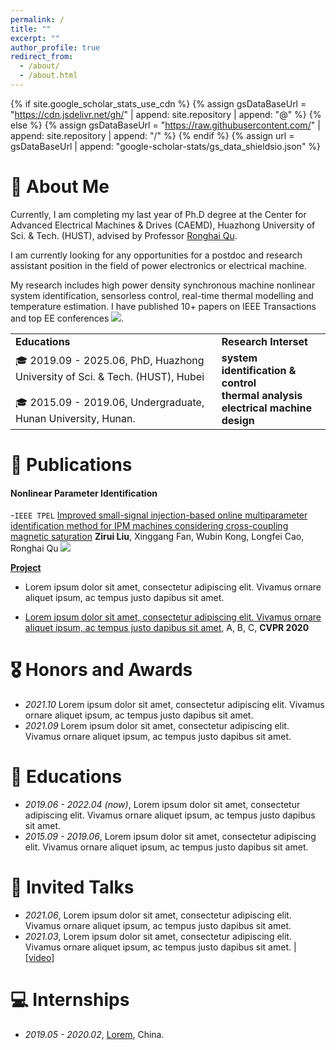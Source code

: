 ```yaml
---
permalink: /
title: ""
excerpt: ""
author_profile: true
redirect_from: 
  - /about/
  - /about.html
---
```


{% if site.google_scholar_stats_use_cdn %}
{% assign gsDataBaseUrl = "https://cdn.jsdelivr.net/gh/" | append: site.repository | append: "@" %}
{% else %}
{% assign gsDataBaseUrl = "https://raw.githubusercontent.com/" | append: site.repository | append: "/" %}
{% endif %}
{% assign url = gsDataBaseUrl | append: "google-scholar-stats/gs_data_shieldsio.json" %}

<span class='anchor' id='about-me'></span>

# 🔋 About Me

Currently, I am completing my last year of Ph.D degree at the Center for Advanced Electrical Machines & Drives (CAEMD), Huazhong University of Sci. & Tech. (HUST), advised by Professor [Ronghai Qu](https://ieeexplore.ieee.org/author/37278880800).

I am currently looking for any opportunities for a postdoc and research assistant position in the field of power electronics or electrical machine.

My research includes high power density synchronous machine nonlinear system identification, sensorless control, real-time thermal modelling and temperature estimation. I have published 10+ papers on IEEE Transactions and top EE conferences <a href='https://scholar.google.com/citations?user=s6tTk9wAAAAJ'><img src="https://img.shields.io/endpoint?url=https%3A%2F%2Fcdn.jsdelivr.net%2Fgh%2FZirui24%2FZirui24.github.io@google-scholar-stats%2Fgs_data_shieldsio.json&logo=Google%20Scholar&labelColor=f6f6f6&color=9cf&style=flat&label=citations"></a>. 

<html>
    <table style="margin-left: auto; margin-right: auto;">
        <tr>
            <td>
                <b>Educations</b> <br>
            </td>
            <td>
                <b>Research Interset</b> <br>
            </td>
        </tr>
        <tr>
            <td>
                🎓 2019.09 - 2025.06, PhD, Huazhong University of Sci. & Tech. (HUST), Hubei <br>
                <br>
                🎓 2015.09 - 2019.06, Undergraduate, Hunan University, Hunan. <br>
            </td>
            <td>
                <b>system identification & control</b> <br>
                <b>thermal analysis</b> <br>
                <b>electrical machine design</b> <br>
            </td>
        </tr>
    </table>
</html>

<!-- # 🔥 News
- *2022.02*: &nbsp;🎉🎉 Lorem ipsum dolor sit amet, consectetur adipiscing elit. Vivamus ornare aliquet ipsum, ac tempus justo dapibus sit amet. 
- *2022.02*: &nbsp;🎉🎉 Lorem ipsum dolor sit amet, consectetur adipiscing elit. Vivamus ornare aliquet ipsum, ac tempus justo dapibus sit amet.  -->

# 📝 Publications 

#### Nonlinear Parameter Identification

<!-- <div class='paper-box'><div class='paper-box-image'><div><div class="badge">CVPR 2016</div><img src='images/500x300.png' alt="sym" width="100%"></div></div>
<div class='paper-box-text' markdown="1"> -->

-``IEEE TPEL`` [Improved small-signal injection-based online multiparameter identification method for IPM machines considering cross-coupling magnetic saturation](https://ieeexplore.ieee.org/abstract/document/9835132) 
**Zirui Liu**, Xinggang Fan, Wubin Kong, Longfei Cao, Ronghai Qu
[![](https://img.shields.io/github/stars/Zirui24/PMSM_Elec.ANDMech.ParamEst?style=social&label=Code+Stars)](https://github.com/Zirui24/PMSM_Elec.ANDMech.ParamEst)

[**Project**](https://scholar.google.com/citations?view_op=view_citation&hl=zh-CN&user=DhtAFkwAAAAJ&citation_for_view=DhtAFkwAAAAJ:ALROH1vI_8AC) <strong><span class='show_paper_citations' data='DhtAFkwAAAAJ:ALROH1vI_8AC'></span></strong>
- Lorem ipsum dolor sit amet, consectetur adipiscing elit. Vivamus ornare aliquet ipsum, ac tempus justo dapibus sit amet. 
</div>
</div>

- [Lorem ipsum dolor sit amet, consectetur adipiscing elit. Vivamus ornare aliquet ipsum, ac tempus justo dapibus sit amet](https://github.com), A, B, C, **CVPR 2020**

# 🎖 Honors and Awards
- *2021.10* Lorem ipsum dolor sit amet, consectetur adipiscing elit. Vivamus ornare aliquet ipsum, ac tempus justo dapibus sit amet. 
- *2021.09* Lorem ipsum dolor sit amet, consectetur adipiscing elit. Vivamus ornare aliquet ipsum, ac tempus justo dapibus sit amet. 

# 📖 Educations
- *2019.06 - 2022.04 (now)*, Lorem ipsum dolor sit amet, consectetur adipiscing elit. Vivamus ornare aliquet ipsum, ac tempus justo dapibus sit amet. 
- *2015.09 - 2019.06*, Lorem ipsum dolor sit amet, consectetur adipiscing elit. Vivamus ornare aliquet ipsum, ac tempus justo dapibus sit amet. 

# 💬 Invited Talks
- *2021.06*, Lorem ipsum dolor sit amet, consectetur adipiscing elit. Vivamus ornare aliquet ipsum, ac tempus justo dapibus sit amet. 
- *2021.03*, Lorem ipsum dolor sit amet, consectetur adipiscing elit. Vivamus ornare aliquet ipsum, ac tempus justo dapibus sit amet.  \| [\[video\]](https://github.com/)

# 💻 Internships
- *2019.05 - 2020.02*, [Lorem](https://github.com/), China.
